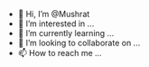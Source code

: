 - 👋 Hi, I’m @Mushrat
- 👀 I’m interested in ...
- 🌱 I’m currently learning ...
- 💞️ I’m looking to collaborate on ...
- 📫 How to reach me ...

<!---
Mushrat/Mushrat is a ✨ special ✨ repository because its `README.md` (this file) appears on your GitHub profile.
You can click the Preview link to take a look at your changes.
--->
